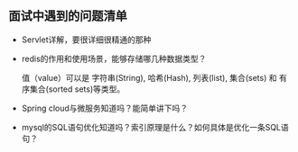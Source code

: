 ## 面试中遇到的问题清单

* Servlet详解，要很详细很精通的那种



* redis的作用和使用场景，能够存储哪几种数据类型？

  值（value）可以是 字符串(String), 哈希(Hash), 列表(list), 集合(sets) 和 有序集合(sorted sets)等类型。

* Spring cloud与微服务知道吗？能简单讲下吗？



* mysql的SQL语句优化知道吗？索引原理是什么？如何具体是优化一条SQL语句？

  

